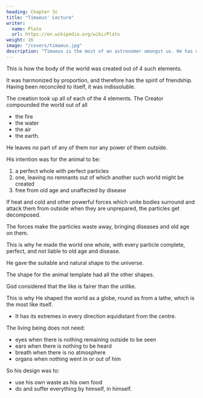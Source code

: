 ```yaml
---
heading: Chapter 3c
title: "Timaeus' Lecture"
writer:
  name: Plato
  url: https://en.wikipedia.org/wiki/Plato
weight: 16
image: "/covers/timaeus.jpg"
description: "Timaeus is the most of an astronomer amongst us. He has made the nature of the universe his special study"
---
```




This is how the body of the world was created out of 4 such elements.

It was harmonized by proportion, and therefore has the spirit of friendship. Having been reconciled to itself, it was indissoluble<!--  by the hand of any other than the framer -->.

The creation took up all of each of the 4 elements. The Creator compounded the world out of all 
- the fire
- the water
- the air
- the earth.

He leaves no part of any of them nor any power of them outside. 

His intention was for the animal to be:

1. a perfect whole with perfect particles
2. one, leaving no remnants out of which another such world might be created
3. free from old age and unaffected by disease


If heat and cold and other powerful forces which unite bodies surround and attack them from outside when they are unprepared, the particles get decomposed. 

The forces make the particles waste away, bringing diseases and old age on them.

This is why he made the world one whole, with every particle complete, perfect, and not liable to old age and disease.

He gave the suitable and natural shape to the universe.

The shape for the animal template had all the other shapes.

<!-- Now to the animal which was to comprehend all animals, that shape was suitable which comprehends within itself all other shapes.  -->




<!--  the most perfect and the  of all figures; for  -->

God considered that the like is fairer than the unlike.

This is why He shaped the world as a globe, round as from a lathe, which is the most like itself.
- It has its extremes in every direction equidistant from the centre. 
<!-- This he finished off, making the surface smooth all round for many reasons.  -->

The living being does not need:
- eyes when there is nothing remaining outside to be seen
- ears when there is nothing to be heard
- breath when there is no atmosphere 
- organs when nothing went in or out of him


<!-- Nor would there have been any use of organs by the help of which he might receive his food or get rid of what he had already digested, since there was nothing which went from him or came into him= for there was nothing beside him.  -->

So his design was to:
- use his own waste as his own food
- do and suffer everything by himself, in himself.
